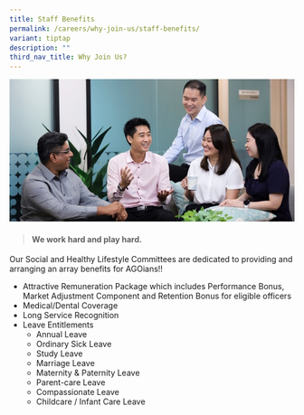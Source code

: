 ```yaml
---
title: Staff Benefits
permalink: /careers/why-join-us/staff-benefits/
variant: tiptap
description: ""
third_nav_title: Why Join Us?
---
```

![](/images/Office%20shoot/lowres2Z0A6999_800x400.jpg)
> #### **We work hard and play hard.** 

Our Social and Healthy Lifestyle Committees are dedicated to providing and arranging an array benefits for AGOians!!

*   Attractive Remuneration Package which includes Performance Bonus, Market Adjustment Component and Retention Bonus for eligible officers
*   Medical/Dental Coverage
*   Long Service Recognition
*   Leave Entitlements
    *   Annual Leave
    *   Ordinary Sick Leave
    *   Study Leave
    *   Marriage Leave
    *   Maternity & Paternity Leave
    *   Parent-care Leave
    *   Compassionate Leave
    *   Childcare / Infant Care Leave
